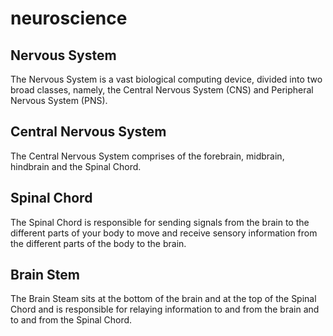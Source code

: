 # neuroscience
## Nervous System
The Nervous System is a vast biological computing device, divided into two broad classes, namely, the Central Nervous System (CNS) and Peripheral Nervous System (PNS).
## Central Nervous System
The Central Nervous System comprises of the forebrain, midbrain, hindbrain and the Spinal Chord.
## Spinal Chord
The Spinal Chord is responsible for sending signals from the brain to the different parts of your body to move and receive sensory information from the different parts of the body to the brain.
## Brain Stem
The Brain Steam sits at the bottom of the brain and at the top of the Spinal Chord and is responsible for relaying information to and from the brain and to and from the Spinal Chord.

